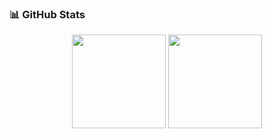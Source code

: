 ### 📊 GitHub Stats
<div align="center">
  <img align="center" height="150px" src="https://github-readme-stats.vercel.app/api/top-langs/?username=supansatan&hide=VHDL&layout=compact&langs_count=6" />
  <img align="center" height="150px" src="https://github-readme-stats-nzp4ivrq9-florianbussmann.vercel.app/api/wakatime?username=SupansaTan&layout=compact&langs_count=6" />
</div>
